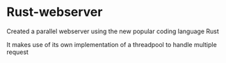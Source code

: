 # Rust-webserver
Created a parallel webserver using the new popular coding language Rust


It makes use of its own implementation of a threadpool to handle multiple request
